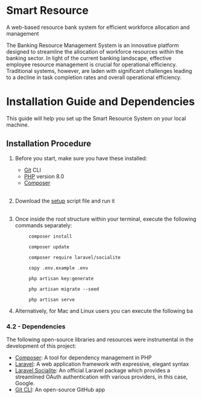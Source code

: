 # Smart Resource

A web-based resource bank system for efficient workforce allocation and management

The Banking Resource Management System is an innovative platform designed to streamline the allocation of workforce
resources within the banking sector. In light of the current banking landscape, effective employee resource management
is crucial for operational efficiency. Traditional systems, however, are laden with significant challenges leading to a
decline in task completion rates and overall operational efficiency.

# Installation Guide and Dependencies

This guide will help you set up the Smart Resource System on your local machine.

## Installation Procedure

1. Before you start, make sure you have these installed:
   - [Git](https://git-scm.com/downloads) CLI
   - [PHP](https://windows.php.net/download#php-8.0) version 8.0
   - [Composer](https://getcomposer.org/download/)
<br><br>
2. Download the [setup](./setup.sh) script file and run it
<br><br>
3. Once inside the root structure within your terminal, execute the following commands separately:
   ```shell
        composer install
      ```
   ```shell
        composer update
   ```
   ```shell
        composer require laravel/socialite
   ```
   ```shell
        copy .env.example .env
   ```
   ```shell
        php artisan key:generate
   ```
   ```shell
        php artisan migrate --seed
   ```
   ```shell
        php artisan serve
   ```

4. Alternatively, for Mac and Linux users you can execute the following ba

### 4.2 - Dependencies

The following open-source libraries and resources were instrumental in the development of this project:

- [Composer](https://getcomposer.org/): A tool for dependency management in PHP
- [Laravel](https://laravel.com/): A web application framework with expressive, elegant syntax
- [Laravel Socialite](https://laravel.com/docs/socialite): An official Laravel package which provides a streamlined
  OAuth authentication with various providers, in this case, Google.
- [Git CLI](https://git-scm.com/): An open-source GitHub app
